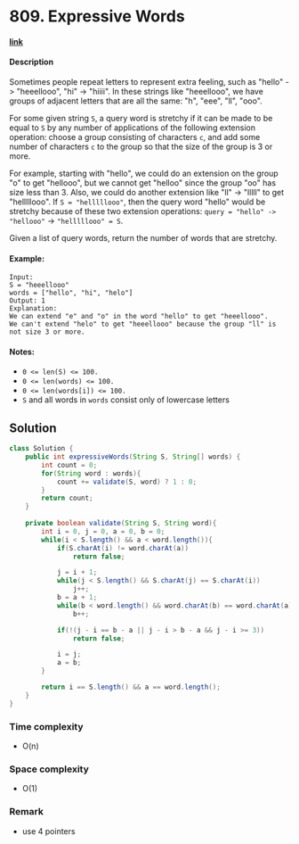 # 809. Expressive Words

#### [link](https://leetcode.com/problems/expressive-words/)

#### Description
Sometimes people repeat letters to represent extra feeling, such as "hello" -> "heeellooo", "hi" -> "hiiii".  In these strings like "heeellooo", we have groups of adjacent letters that are all the same:  "h", "eee", "ll", "ooo".

For some given string `S`, a query word is stretchy if it can be made to be equal to `S` by any number of applications of the following extension operation: choose a group consisting of characters `c`, and add some number of characters `c` to the group so that the size of the group is 3 or more.

For example, starting with "hello", we could do an extension on the group "o" to get "hellooo", but we cannot get "helloo" since the group "oo" has size less than 3.  Also, we could do another extension like "ll" -> "lllll" to get "helllllooo".  If `S = "helllllooo"`, then the query word "hello" would be stretchy because of these two extension operations: `query = "hello" -> "hellooo"` -> `"helllllooo" = S`.

Given a list of query words, return the number of words that are stretchy. 

#### Example:
```
Input: 
S = "heeellooo"
words = ["hello", "hi", "helo"]
Output: 1
Explanation: 
We can extend "e" and "o" in the word "hello" to get "heeellooo".
We can't extend "helo" to get "heeellooo" because the group "ll" is not size 3 or more.
```

#### Notes:
* `0 <= len(S) <= 100.`
* `0 <= len(words) <= 100.`
* `0 <= len(words[i]) <= 100.`
* `S` and all words in `words` consist only of lowercase letters


## Solution
```java
class Solution {
    public int expressiveWords(String S, String[] words) {
        int count = 0;
        for(String word : words){
            count += validate(S, word) ? 1 : 0;
        }
        return count;
    }
    
    private boolean validate(String S, String word){
        int i = 0, j = 0, a = 0, b = 0;
        while(i < S.length() && a < word.length()){
            if(S.charAt(i) != word.charAt(a))
                return false;

            j = i + 1;
            while(j < S.length() && S.charAt(j) == S.charAt(i))
                j++;
            b = a + 1;
            while(b < word.length() && word.charAt(b) == word.charAt(a))
                b++;

            if(!(j - i == b - a || j - i > b - a && j - i >= 3))
                return false;

            i = j;
            a = b;
        }

        return i == S.length() && a == word.length();
    }
}
```
### Time complexity
* O(n)
### Space complexity
* O(1)
### Remark
* use 4 pointers